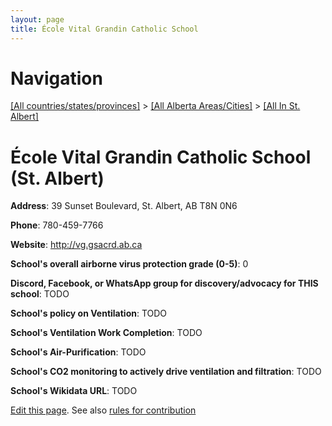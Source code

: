 ```yaml
---
layout: page
title: École Vital Grandin Catholic School
---
```

# Navigation

[[All countries/states/provinces]](../../..) > [[All Alberta Areas/Cities]](../..) > [[All In St. Albert]](..)

# École Vital Grandin Catholic School (St. Albert)

**Address**: 39 Sunset Boulevard, St. Albert, AB T8N 0N6

**Phone**: 780-459-7766

**Website**: <http://vg.gsacrd.ab.ca>

**School's overall airborne virus protection grade (0-5)**: 0

**Discord, Facebook, or WhatsApp group for discovery/advocacy for THIS school**: TODO

**School's policy on Ventilation**: TODO

**School's Ventilation Work Completion**: TODO

**School's Air-Purification**: TODO

**School's CO2 monitoring to actively drive ventilation and filtration**: TODO

**School's Wikidata URL**: TODO


[Edit this page](https://github.com/ventilate-schools/AB/edit/main/./St._Albert/École_Vital_Grandin_Catholic_School.md). See also [rules for contribution](../../../contribution-rules/)